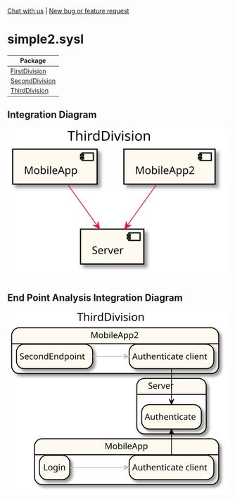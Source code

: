 

[Chat with us]() | [New bug or feature request]()
# simple2.sysl

| Package |
----|
[FirstDivision](FirstDivision/README.md)|
[SecondDivision](SecondDivision/README.md)|
[ThirdDivision](ThirdDivision/README.md)|

## Integration Diagram
<img src="integration.svg">

## End Point Analysis Integration Diagram
<img src="integrationepa.svg">

